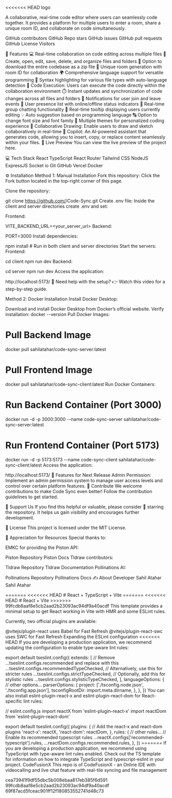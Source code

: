 <<<<<<< HEAD logo

A collaborative, real-time code editor where users can seamlessly code together. It provides a platform for multiple users to enter a room, share a unique room ID, and collaborate on code simultaneously.

GitHub contributors GitHub Repo stars GitHub issues GitHub pull requests GitHub License Visitors

🔮 Features
💻 Real-time collaboration on code editing across multiple files
📁 Create, open, edit, save, delete, and organize files and folders
💾 Option to download the entire codebase as a zip file
🚀 Unique room generation with room ID for collaboration
🌍 Comprehensive language support for versatile programming
🌈 Syntax highlighting for various file types with auto-language detection
🚀 Code Execution: Users can execute the code directly within the collaboration environment
⏱️ Instant updates and synchronization of code changes across all files and folders
📣 Notifications for user join and leave events
👥 User presence list with online/offline status indicators
💬 Real-time group chatting functionality
🎩 Real-time tooltip displaying users currently editing
💡 Auto suggestion based on programming language
🔠 Option to change font size and font family
🎨 Multiple themes for personalized coding experience
🎨 Collaborative Drawing: Enable users to draw and sketch collaboratively in real-time
🤖 Copilot: An AI-powered assistant that generates code, allowing you to insert, copy, or replace content seamlessly within your files.
🚀 Live Preview
You can view the live preview of the project here.

💻 Tech Stack
React TypeScript React Router Tailwind CSS NodeJS ExpressJS Socket io Git GitHub Vercel Docker

⚙️ Installation
Method 1: Manual Installation
Fork this repository: Click the Fork button located in the top-right corner of this page.

Clone the repository:

git clone https://github.com/<your-username>/Code-Sync.git
Create .env file: Inside the client and server directories create .env and set:

Frontend:

VITE_BACKEND_URL=<your_server_url>
Backend:

PORT=3000
Install dependencies:

npm install     # Run in both client and server directories
Start the servers: Frontend:

cd client
npm run dev
Backend:

cd server
npm run dev
Access the application:

http://localhost:5173/
🎥 Need help with the setup?
👉 Watch this video for a step-by-step guide.

Method 2: Docker Installation
Install Docker Desktop:

Download and install Docker Desktop from Docker’s official website.
Verify installation:
docker --version
Pull Docker Images:

# Pull Backend Image
docker pull sahilatahar/code-sync-server:latest

# Pull Frontend Image
docker pull sahilatahar/code-sync-client:latest
Run Docker Containers:

# Run Backend Container (Port 3000)
docker run -d -p 3000:3000 --name code-sync-server sahilatahar/code-sync-server:latest

# Run Frontend Container (Port 5173)
docker run -d -p 5173:5173 --name code-sync-client sahilatahar/code-sync-client:latest
Access the application:

http://localhost:5173/
🔮 Features for Next Release
Admin Permission: Implement an admin permission system to manage user access levels and control over certain platform features.
🤝 Contribute
We welcome contributions to make Code Sync even better! Follow the contribution guidelines to get started.

🌟 Support Us
If you find this helpful or valuable, please consider 🌟 starring the repository. It helps us gain visibility and encourages further development.

🧾 License
This project is licensed under the MIT License.

🌟 Appreciation for Resources
Special thanks to:

EMKC for providing the Piston API:

Piston Repository
Piston Docs
Tldraw contributors:

Tldraw Repository
Tldraw Documentation
Pollinations AI:

Pollinations Repository
Pollinations Docs
✍️ About Developer
Sahil Atahar
Sahil Atahar


======= <<<<<<< HEAD # React + TypeScript + Vite ======= <<<<<<< HEAD # React + Vite >>>>>>> 99fcdb8aaf8e5cb2aad2b23093ac94df9a40acdf
This template provides a minimal setup to get React working in Vite with HMR and some ESLint rules.

Currently, two official plugins are available:

@vitejs/plugin-react uses Babel for Fast Refresh
@vitejs/plugin-react-swc uses SWC for Fast Refresh
Expanding the ESLint configuration
<<<<<<< HEAD If you are developing a production application, we recommend updating the configuration to enable type-aware lint rules:

export default tseslint.config({
  extends: [
    // Remove ...tseslint.configs.recommended and replace with this
    ...tseslint.configs.recommendedTypeChecked,
    // Alternatively, use this for stricter rules
    ...tseslint.configs.strictTypeChecked,
    // Optionally, add this for stylistic rules
    ...tseslint.configs.stylisticTypeChecked,
  ],
  languageOptions: {
    // other options...
    parserOptions: {
      project: ['./tsconfig.node.json', './tsconfig.app.json'],
      tsconfigRootDir: import.meta.dirname,
    },
  },
})
You can also install eslint-plugin-react-x and eslint-plugin-react-dom for React-specific lint rules:

// eslint.config.js
import reactX from 'eslint-plugin-react-x'
import reactDom from 'eslint-plugin-react-dom'

export default tseslint.config({
  plugins: {
    // Add the react-x and react-dom plugins
    'react-x': reactX,
    'react-dom': reactDom,
  },
  rules: {
    // other rules...
    // Enable its recommended typescript rules
    ...reactX.configs['recommended-typescript'].rules,
    ...reactDom.configs.recommended.rules,
  },
})
======= If you are developing a production application, we recommend using TypeScript with type-aware lint rules enabled. Check out the TS template for information on how to integrate TypeScript and typescript-eslint in your project.
CodeFusionX
This repo is of CodeFusionX - an Online IDE with videocalling and live chat feature with real-tile syncing and file management

cea73941f9df55dbc5b008ebaa817eb385f6d591 99fcdb8aaf8e5cb2aad2b23093ac94df9a40acdf 69f87acd5fceac901ff12f180853552741d48c73
